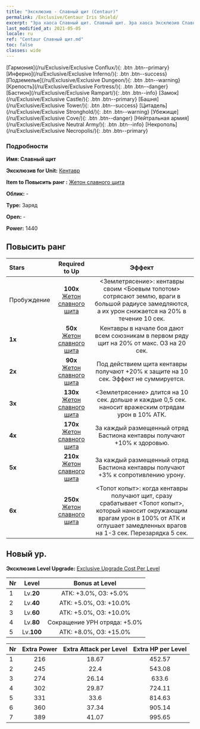 ```yaml
---
title: "Эксклюзив - Славный щит (Centaur)"
permalink: /Exclusive/Centaur Iris Shield/
excerpt: "Эра хаоса Славный щит. Славный щит. Эра хаоса Эксклюзив Славный щит. Кентавр Эксклюзив."
last_modified_at: 2021-05-05
locale: ru
ref: "Centaur Славный щит.md"
toc: false
classes: wide
---
```

 [Гармония](/ru/Exclusive/Exclusive Conflux/){: .btn .btn--primary} [Инферно](/ru/Exclusive/Exclusive Inferno/){: .btn .btn--success} [Подземелье](/ru/Exclusive/Exclusive Dungeon/){: .btn .btn--warning} [Крепость](/ru/Exclusive/Exclusive Fortress/){: .btn .btn--danger} [Бастион](/ru/Exclusive/Exclusive Rampart/){: .btn .btn--info} [Замок](/ru/Exclusive/Exclusive Castle/){: .btn .btn--primary} [Башня](/ru/Exclusive/Exclusive Tower/){: .btn .btn--success} [Цитадель](/ru/Exclusive/Exclusive Stronghold/){: .btn .btn--warning} [Убежище](/ru/Exclusive/Exclusive Cove/){: .btn .btn--danger} [Нейтральная армия](/ru/Exclusive/Exclusive Neutral Army/){: .btn .btn--info} [Некрополь](/ru/Exclusive/Exclusive Necropolis/){: .btn .btn--primary} 

### Подробности
 **Имя: Славный щит** 

 **Эксклюзив for Unit:** [Кентавр](/ru/units/Centaur/) 

 **Item to Повысить ранг :** [Жетон славного щита](/ItemsRU/con_913/)

 **Облик:** -

 **Type:** Заряд

 **Open:** -

 **Power:** 1440

## Повысить ранг 

  |     Stars    |  Required to Up | Эффект |
  |:-------------|:---------------:|:---------------:|
  |  Пробуждение  | **100x** [Жетон славного щита](/ItemsRU/con_913/) | <Землетрясение>: кентавры своим <Боевым топотом> сотрясают землю, враги в большой радиусе замедляются, а их урон снижается на 20% в течение 10 сек. |
  | **1x** <i class="fas fa-star"/> | **50x** [Жетон славного щита](/ItemsRU/con_913/) | Кентавры в начале боя дают всем союзникам в первом ряду щит на 20% от макс. ОЗ на 20 сек. |
  | **2x** <i class="fas fa-star"/> | **90x** [Жетон славного щита](/ItemsRU/con_913/) | Под действием щита кентавры получают +20% к защите на 10 сек. Эффект не суммируется. |
  | **3x** <i class="fas fa-star"/> | **130x** [Жетон славного щита](/ItemsRU/con_913/) | <Землетрясение> длится на 10 сек. дольше и каждые 0,5 сек. наносит вражеским отрядам урон в 10% АТК. |
  | **4x** <i class="fas fa-star"/> | **170x** [Жетон славного щита](/ItemsRU/con_913/) | За каждый размещенный отряд Бастиона кентавры получают +10% к здоровью. |
  | **5x** <i class="fas fa-star"/> | **210x** [Жетон славного щита](/ItemsRU/con_913/) | За каждый размещенный отряд Бастиона кентавры получают +3% к сопротивлению урону. |
  | **6x** <i class="fas fa-star"/> | **250x** [Жетон славного щита](/ItemsRU/con_913/) | <Топот копыт>: когда кентавры получают щит, сразу срабатывает <Топот копыт>, который наносит окружающим врагам урон в 100% от АТК и оглушает замедленных врагов на 1-3 сек. Перезарядка 5 сек. |


## Новый ур.
 **Эксклюзив Level Upgrade:** [Exclusive Upgrade Cost Per Level](/Exclusive/ExclusiveUpgradeCostPerLevel/)

  |  Nr  |   Level  | Bonus at Level |
  |:-----|:--------:|:--------------:|
  | 1 | Lv.**20** | АТК: +3.0%, ОЗ: +5.0% |
  | 2 | Lv.**40** | АТК: +5.0%, ОЗ: +10.0% |
  | 3 | Lv.**60** | АТК: +5.0%, ОЗ: +10.0% |
  | 4 | Lv.**80** | Сокращение УРН отряда: +5.0% |
  | 5 | Lv.**100** | АТК: +8.0%, ОЗ: +15.0% |


  |  Nr  |  Extra Power | Extra Attack per Level | Extra HP per Level |
  |:-----|:--------:|:--------:|:--------:|
  | 1 | 216 | 18.67 | 452.57 |
  | 2 | 245 | 22.4 | 543.08 |
  | 3 | 274 | 26.14 | 633.6 |
  | 4 | 302 | 29.87 | 724.11 |
  | 5 | 331 | 33.6 | 814.63 |
  | 6 | 360 | 37.34 | 905.14 |
  | 7 | 389 | 41.07 | 995.65 |


